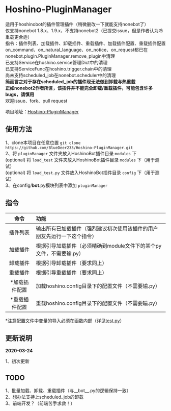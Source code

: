# Hoshino-PluginManager

适用于hoshinobot的插件管理插件（稍微删改一下就能支持nonebot了）  
仅支持nonebot 1.8.x、1.9.x，不支持nonebot2（已提交issue，但是作者认为冷重载更合适）  
指令：插件列表、加载插件、卸载插件、重载插件、加载插件配置、重载插件配置  
on_command、on_natural_language、on_notice、on_request都已在nonebot.plugin.PluginManager.remove_plugin中清理  
已支持Service在hoshino.service管理Dict中的清理  
已支持ServiceFunc在hoshino.trigger.chain中的清理  
尚未支持scheduled_job在nonebot.scheduler中的清理  
**简而言之对于存在scheduled_job的插件现无法做到卸载与热重载**  
**正如nonebot2作者所言，该插件并不能完全卸载/重载插件，可能包含许多bugs，请慎用**  
欢迎issue、fork、pull request

项目地址：[Hoshino-PluginManager](https://github.com/BlueDeer233/Hoshino-PluginManager)

## 使用方法

1、clone本项目在任意位置 `git clone https://github.com/BlueDeer233/Hoshino-PluginManager.git`  
2、将 `pluginManager` 文件夹放入HoshinoBot插件目录 `modules` 下  
(optional) 将 `load_test` 文件夹放入HoshinoBot插件目录 `modules` 下（用于测试）  
(optional) 将 `load_test.py` 文件放入HoshinoBot插件目录 `config` 下（用于测试）  
3、在config/__bot__.py模块列表中添加 `pluginManager`

## 指令

|   命令    | 功能                                      |
|:-------:|:----------------------------------------|
|  插件列表   | 输出所有已加载插件（强烈建议初次使用该插件的用户朋友先运行一下这个指令）    |
|  加载插件   | 根据引导加载插件（必须精确到module文件下的某个py文件，不需要输.py） |
|  卸载插件   | 根据引导卸载插件（要求同上）                          |
|  重载插件   | 根据引导重载插件（要求同上）                          |
| *加载插件配置 | 加载hoshino.config目录下的配置文件（不需要输.py）       |
| *重载插件配置 | 重载hoshino.config目录下的配置文件（不需要输.py）       |

*注意配置文件中变量的导入必须在函数内部（详见[test.py](load_test/test.py)）

## 更新说明

**2020-03-24**

1、初次更新

## TODO

1、批量加载、卸载、重载插件（与__bot__.py的逻辑保持一致）  
2、想办法支持上scheduled_job的卸载  
3、前端开发？（前端苦手求救！）